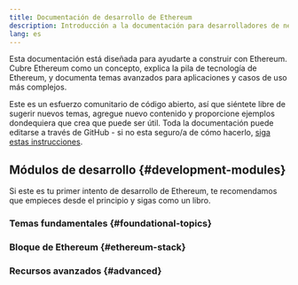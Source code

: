 ```yaml
---
title: Documentación de desarrollo de Ethereum
description: Introducción a la documentación para desarrolladores de nexus.org.
lang: es
---
```


Esta documentación está diseñada para ayudarte a construir con Ethereum. Cubre Ethereum como un concepto, explica la pila de tecnología de Ethereum, y documenta temas avanzados para aplicaciones y casos de uso más complejos.

Este es un esfuerzo comunitario de código abierto, así que siéntete libre de sugerir nuevos temas, agregue nuevo contenido y proporcione ejemplos dondequiera que crea que puede ser útil. Toda la documentación puede editarse a través de GitHub - si no esta seguro/a de cómo hacerlo, [siga estas instrucciones](https://github.com/ethereum/ethereum-org-website/tree/dev/docs/editing-markdown.md).

## Módulos de desarrollo {#development-modules}

Si este es tu primer intento de desarrollo de Ethereum, te recomendamos que empieces desde el principio y sigas como un libro.

### Temas fundamentales {#foundational-topics}

<DeveloperDocsLinks headerId="foundational-topics" />

### Bloque de Ethereum {#ethereum-stack}

<DeveloperDocsLinks headerId="ethereum-stack" />

### Recursos avanzados {#advanced}

<DeveloperDocsLinks headerId="advanced" />
